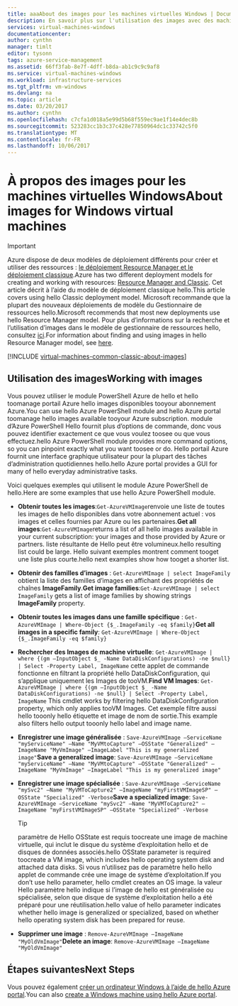 ```yaml
---
title: aaaAbout des images pour les machines virtuelles Windows | Documents Microsoft
description: En savoir plus sur l'utilisation des images avec des machines virtuelles Windows dans Azure.
services: virtual-machines-windows
documentationcenter: 
author: cynthn
manager: timlt
editor: tysonn
tags: azure-service-management
ms.assetid: 66ff3fab-8e7f-4dff-b8da-ab1c9c9c9af8
ms.service: virtual-machines-windows
ms.workload: infrastructure-services
ms.tgt_pltfrm: vm-windows
ms.devlang: na
ms.topic: article
ms.date: 03/20/2017
ms.author: cynthn
ms.openlocfilehash: c7cfa1d018a5e99d5b68f559ec9ae1f14e4dec8b
ms.sourcegitcommit: 523283cc1b3c37c428e77850964dc1c33742c5f0
ms.translationtype: MT
ms.contentlocale: fr-FR
ms.lasthandoff: 10/06/2017
---
```

# <a name="about-images-for-windows-virtual-machines"></a><span data-ttu-id="180ef-103">À propos des images pour les machines virtuelles Windows</span><span class="sxs-lookup"><span data-stu-id="180ef-103">About images for Windows virtual machines</span></span>
> [!IMPORTANT]
> <span data-ttu-id="180ef-104">Azure dispose de deux modèles de déploiement différents pour créer et utiliser des ressources : [le déploiement Resource Manager et le déploiement classique](../../../resource-manager-deployment-model.md).</span><span class="sxs-lookup"><span data-stu-id="180ef-104">Azure has two different deployment models for creating and working with resources: [Resource Manager and Classic](../../../resource-manager-deployment-model.md).</span></span> <span data-ttu-id="180ef-105">Cet article décrit à l’aide du modèle de déploiement classique hello.</span><span class="sxs-lookup"><span data-stu-id="180ef-105">This article covers using hello Classic deployment model.</span></span> <span data-ttu-id="180ef-106">Microsoft recommande que la plupart des nouveaux déploiements de modèle du Gestionnaire de ressources hello.</span><span class="sxs-lookup"><span data-stu-id="180ef-106">Microsoft recommends that most new deployments use hello Resource Manager model.</span></span> <span data-ttu-id="180ef-107">Pour plus d’informations sur la recherche et l’utilisation d’images dans le modèle de gestionnaire de ressources hello, consultez [ici](../../virtual-machines-windows-cli-ps-findimage.md?toc=%2fazure%2fvirtual-machines%2fwindows%2ftoc.json).</span><span class="sxs-lookup"><span data-stu-id="180ef-107">For information about finding and using images in hello Resource Manager model, see [here](../../virtual-machines-windows-cli-ps-findimage.md?toc=%2fazure%2fvirtual-machines%2fwindows%2ftoc.json).</span></span>

[!INCLUDE [virtual-machines-common-classic-about-images](../../../../includes/virtual-machines-common-classic-about-images.md)]

## <a name="working-with-images"></a><span data-ttu-id="180ef-108">Utilisation des images</span><span class="sxs-lookup"><span data-stu-id="180ef-108">Working with images</span></span>

<span data-ttu-id="180ef-109">Vous pouvez utiliser le module PowerShell Azure de hello et hello toomanage portail Azure hello images disponibles tooyour abonnement Azure.</span><span class="sxs-lookup"><span data-stu-id="180ef-109">You can use hello Azure PowerShell module and hello Azure portal toomanage hello images available tooyour Azure subscription.</span></span> <span data-ttu-id="180ef-110">module d’Azure PowerShell Hello fournit plus d’options de commande, donc vous pouvez identifier exactement ce que vous voulez toosee ou que vous effectuez.</span><span class="sxs-lookup"><span data-stu-id="180ef-110">hello Azure PowerShell module provides more command options, so you can pinpoint exactly what you want toosee or do.</span></span> <span data-ttu-id="180ef-111">Hello portail Azure fournit une interface graphique utilisateur pour la plupart des tâches d’administration quotidiennes hello.</span><span class="sxs-lookup"><span data-stu-id="180ef-111">hello Azure portal provides a GUI for many of hello everyday administrative tasks.</span></span>

<span data-ttu-id="180ef-112">Voici quelques exemples qui utilisent le module Azure PowerShell de hello.</span><span class="sxs-lookup"><span data-stu-id="180ef-112">Here are some examples that use hello Azure PowerShell module.</span></span>

* <span data-ttu-id="180ef-113">**Obtenir toutes les images**:`Get-AzureVMImage`renvoie une liste de toutes les images de hello disponibles dans votre abonnement actuel : vos images et celles fournies par Azure ou les partenaires.</span><span class="sxs-lookup"><span data-stu-id="180ef-113">**Get all images**:`Get-AzureVMImage`returns a list of all hello images available in your current subscription: your images and those provided by Azure or partners.</span></span> <span data-ttu-id="180ef-114">liste résultante de Hello peut être volumineux.</span><span class="sxs-lookup"><span data-stu-id="180ef-114">hello resulting list could be large.</span></span> <span data-ttu-id="180ef-115">Hello suivant exemples montrent comment tooget une liste plus courte.</span><span class="sxs-lookup"><span data-stu-id="180ef-115">hello next examples show how tooget a shorter list.</span></span>
* <span data-ttu-id="180ef-116">**Obtenir des familles d’images** : `Get-AzureVMImage | select ImageFamily` obtient la liste des familles d’images en affichant des propriétés de chaînes **ImageFamily**.</span><span class="sxs-lookup"><span data-stu-id="180ef-116">**Get image families**:`Get-AzureVMImage | select ImageFamily` gets a list of image families by showing strings **ImageFamily** property.</span></span>
* <span data-ttu-id="180ef-117">**Obtenir toutes les images dans une famille spécifique** : `Get-AzureVMImage | Where-Object {$_.ImageFamily -eq $family}`</span><span class="sxs-lookup"><span data-stu-id="180ef-117">**Get all images in a specific family**: `Get-AzureVMImage | Where-Object {$_.ImageFamily -eq $family}`</span></span>
* <span data-ttu-id="180ef-118">**Rechercher des Images de machine virtuelle**: `Get-AzureVMImage | where {(gm –InputObject $_ -Name DataDiskConfigurations) -ne $null} | Select -Property Label, ImageName` cette applet de commande fonctionne en filtrant la propriété hello DataDiskConfiguration, qui s’applique uniquement les Images de tooVM.</span><span class="sxs-lookup"><span data-stu-id="180ef-118">**Find VM Images**: `Get-AzureVMImage | where {(gm –InputObject $_ -Name DataDiskConfigurations) -ne $null} | Select -Property Label, ImageName` This cmdlet works by filtering hello DataDiskConfiguration property, which only applies tooVM Images.</span></span> <span data-ttu-id="180ef-119">Cet exemple filtre aussi hello tooonly hello étiquette et image de nom de sortie.</span><span class="sxs-lookup"><span data-stu-id="180ef-119">This example also filters hello output tooonly hello label and image name.</span></span>
* <span data-ttu-id="180ef-120">**Enregistrer une image généralisée** : `Save-AzureVMImage –ServiceName "myServiceName" –Name "MyVMtoCapture" –OSState "Generalized" –ImageName "MyVmImage" –ImageLabel "This is my generalized image"`</span><span class="sxs-lookup"><span data-stu-id="180ef-120">**Save a generalized image**: `Save-AzureVMImage –ServiceName "myServiceName" –Name "MyVMtoCapture" –OSState "Generalized" –ImageName "MyVmImage" –ImageLabel "This is my generalized image"`</span></span>
* <span data-ttu-id="180ef-121">**Enregistrer une image spécialisée** : `Save-AzureVMImage –ServiceName "mySvc2" –Name "MyVMToCapture2" –ImageName "myFirstVMImageSP" –OSState "Specialized" -Verbose`</span><span class="sxs-lookup"><span data-stu-id="180ef-121">**Save a specialized image**: `Save-AzureVMImage –ServiceName "mySvc2" –Name "MyVMToCapture2" –ImageName "myFirstVMImageSP" –OSState "Specialized" -Verbose`</span></span>

  > [!TIP]
  > <span data-ttu-id="180ef-122">paramètre de Hello OSState est requis toocreate une image de machine virtuelle, qui inclut le disque du système d’exploitation hello et de disques de données associés.</span><span class="sxs-lookup"><span data-stu-id="180ef-122">hello OSState parameter is required toocreate a VM image, which includes hello operating system disk and attached data disks.</span></span> <span data-ttu-id="180ef-123">Si vous n’utilisez pas de paramètre hello hello applet de commande crée une image de système d’exploitation.</span><span class="sxs-lookup"><span data-stu-id="180ef-123">If you don’t use hello parameter, hello cmdlet creates an OS image.</span></span> <span data-ttu-id="180ef-124">la valeur Hello paramètre hello indique si l’image de hello est généralisée ou spécialisée, selon que disque de système d’exploitation hello a été préparé pour une réutilisation.</span><span class="sxs-lookup"><span data-stu-id="180ef-124">hello value of hello parameter indicates whether hello image is generalized or specialized, based on whether hello operating system disk has been prepared for reuse.</span></span>

* <span data-ttu-id="180ef-125">**Supprimer une image** : `Remove-AzureVMImage –ImageName "MyOldVmImage"`</span><span class="sxs-lookup"><span data-stu-id="180ef-125">**Delete an image**: `Remove-AzureVMImage –ImageName "MyOldVmImage"`</span></span>

## <a name="next-steps"></a><span data-ttu-id="180ef-126">Étapes suivantes</span><span class="sxs-lookup"><span data-stu-id="180ef-126">Next Steps</span></span>
<span data-ttu-id="180ef-127">Vous pouvez également [créer un ordinateur Windows à l’aide de hello Azure portal](tutorial.md).</span><span class="sxs-lookup"><span data-stu-id="180ef-127">You can also [create a Windows machine using hello Azure portal](tutorial.md).</span></span>
